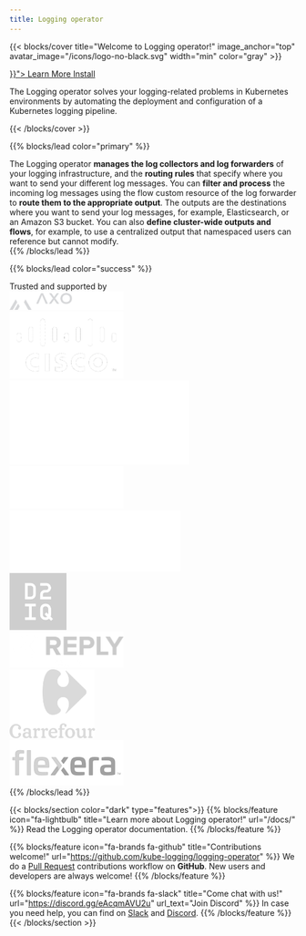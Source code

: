 ```yaml
---
title: Logging operator
---
```


{{< blocks/cover title="Welcome to Logging operator!" image_anchor="top" avatar_image="/icons/logo-no-black.svg" width="min" color="gray" >}}
<div class="mx-auto">
	<a class="btn btn-lg btn-primary mr-3 mb-4" href="{{< relref "/docs/" >}}">
		Learn More <i class="fa-solid fa-circle-right ml-2"></i>
	</a>
	<a class="btn btn-lg btn-secondary mr-3 mb-4" href="/docs/install/">
		Install <i class="fa-brands fa-github ml-2 "></i>
	</a>
	<p class="lead mt-5">The Logging operator solves your logging-related problems in Kubernetes environments by automating the deployment and configuration of a Kubernetes logging pipeline.</p>
</div>
{{< /blocks/cover >}}

{{% blocks/lead color="primary" %}}
<div class="lead-text">
The Logging operator <b>manages the log collectors and log forwarders</b> of your logging infrastructure, and the <b>routing rules</b> that specify where you want to send your different log messages. You can <b>filter and process</b> the incoming log messages using the flow custom resource of the log forwarder to <b>route them to the appropriate output</b>. The outputs are the destinations where you want to send your log messages, for example, Elasticsearch, or an Amazon S3 bucket. You can also <b>define cluster-wide outputs and flows</b>, for example, to use a centralized output that namespaced users can reference but cannot modify.
</div>
{{% /blocks/lead %}}

{{% blocks/lead color="success" %}}
<div class="mb-4 h2">
  Trusted and supported by
</div>
<div class="row trustedby-row">
<div class="col trustedby-col">
  <a href="https://github.com/kube-logging/logging-operator/blob/master/ADOPTERS.md"><img src="/adopters/axoflow-logging_unleashed-grey.svg" alt="Axoflow logo" width="200px" /></a>
</div>
<div class="col trustedby-col">
  <a href="https://github.com/kube-logging/logging-operator/blob/master/ADOPTERS.md"><img src="/adopters/cisco-white-logo-png-img-11663428002bovvn8o8yf.png" alt="Cisco logo" width="200px" /></a>
</div>
<div class="col trustedby-col">
  <a href="https://github.com/kube-logging/logging-operator/blob/master/ADOPTERS.md"><img src="/adopters/acquia-logo.png" alt="Aquia logo" /></a>
</div>
</div>

<div class="row trustedby-row">
<div class="col trustedby-col">
  <a href="https://github.com/kube-logging/logging-operator/blob/master/ADOPTERS.md"><img src="/adopters/kubegems-logo.svg" width="200px" alt="Kubegems logo" /></a>
</div>
<div class="col trustedby-col">
  <a href="https://github.com/kube-logging/logging-operator/blob/master/ADOPTERS.md"><img src="/adopters/rancher-suse-logo-horizontal-white.svg" alt="Rancher logo" width="300px" /></a>
</div>
<div class="col trustedby-col">
  <a href="https://github.com/kube-logging/logging-operator/blob/master/ADOPTERS.md"><img src="/adopters/d2iq-logo.jpg" width="100px" alt="D2IQ logo" /></a>
</div>
</div>

<div class="row trustedby-row">
<div class="col trustedby-col">
  <a href="https://github.com/kube-logging/logging-operator/blob/master/ADOPTERS.md"><img src="/adopters/glwqbsg4dwxgi85eu7eq.png" width="200px" alt="Logos" /></a>
</div>
<div class="col trustedby-col">
  <a href="https://github.com/kube-logging/logging-operator/blob/master/ADOPTERS.md"><img src="/adopters/carrefour-logo.svg.png" width="150px" alt="Carrefour logo" /></a>
</div>
<div class="col trustedby-col">
  <a href="https://github.com/kube-logging/logging-operator/blob/master/ADOPTERS.md"><img src="/adopters/flexera_no-tagline_rgb_full-color400x160.png" width="200px" alt="Flexera logo" /></a>
</div>
</div>
{{% /blocks/lead %}}

{{< blocks/section color="dark" type="features">}}
{{% blocks/feature icon="fa-lightbulb" title="Learn more about Logging operator!" url="/docs/" %}}
Read the Logging operator documentation.
{{% /blocks/feature %}}

{{% blocks/feature icon="fa-brands fa-github" title="Contributions welcome!" url="https://github.com/kube-logging/logging-operator" %}}
We do a [Pull Request](https://github.com/kube-logging/logging-operator/pulls) contributions workflow on **GitHub**. New users and developers are always welcome!
{{% /blocks/feature %}}

{{% blocks/feature icon="fa-brands fa-slack" title="Come chat with us!" url="https://discord.gg/eAcqmAVU2u" url_text="Join Discord" %}}
In case you need help, you can find on <a href="https://join.slack.com/t/emergingtechcommunity/shared_invite/zt-1rw2jl0ht-yNdyFgBFlc%7Eyzo9AnE4FbA">Slack</a> and <a href="https://discord.gg/9ACY4RDsYN">Discord</a>.
{{% /blocks/feature %}}
{{< /blocks/section >}}
